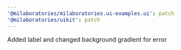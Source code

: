 ```yaml
---
'@milaboratories/milaboratories.ui-examples.ui': patch
'@milaboratories/uikit': patch
---
```


Added label and changed background gradient for error
